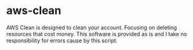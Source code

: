 # aws-clean
AWS Clean is designed to clean your account. Focusing on deleting resources that cost money. 
This software is provided as is and I take no responsibility for errors cause by this script. 


